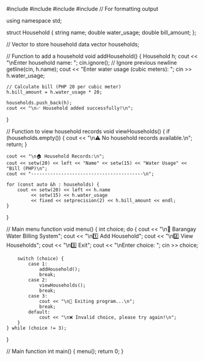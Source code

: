 #include <iostream>
#include <vector>
#include <string>
#include <iomanip> // For formatting output

using namespace std;

struct Household {
    string name;
    double water_usage;
    double bill_amount;
};

// Vector to store household data
vector<Household> households;

// Function to add a household
void addHousehold() {
    Household h;
    cout << "\nEnter household name: ";
    cin.ignore(); // Ignore previous newline
    getline(cin, h.name);
    cout << "Enter water usage (cubic meters): ";
    cin >> h.water_usage;
    
    // Calculate bill (PHP 20 per cubic meter)
    h.bill_amount = h.water_usage * 20; 

    households.push_back(h);
    cout << "\n✅ Household added successfully!\n";
}

// Function to view household records
void viewHouseholds() {
    if (households.empty()) {
        cout << "\n⚠️ No household records available.\n";
        return;
    }
    
    cout << "\n🏠 Household Records:\n";
    cout << setw(20) << left << "Name" << setw(15) << "Water Usage" << "Bill (PHP)\n";
    cout << "-----------------------------------------\n";

    for (const auto &h : households) {
        cout << setw(20) << left << h.name 
             << setw(15) << h.water_usage 
             << fixed << setprecision(2) << h.bill_amount << endl;
    }
}

// Main menu function
void menu() {
    int choice;
    do {
        cout << "\n🚰 Barangay Water Billing System";
        cout << "\n1️⃣  Add Household";
        cout << "\n2️⃣  View Households";
        cout << "\n3️⃣  Exit";
        cout << "\nEnter choice: ";
        cin >> choice;
        
        switch (choice) {
            case 1:
                addHousehold();
                break;
            case 2:
                viewHouseholds();
                break;
            case 3:
                cout << "\n👋 Exiting program...\n";
                break;
            default:
                cout << "\n❌ Invalid choice, please try again!\n";
        }
    } while (choice != 3);
}

// Main function
int main() {
    menu();
    return 0;
}
